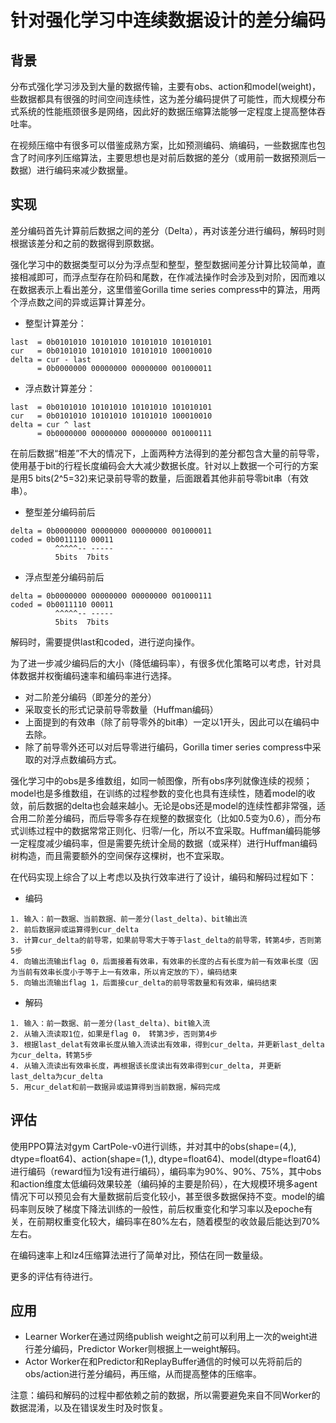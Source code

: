# 针对强化学习中连续数据设计的差分编码

## 背景

分布式强化学习涉及到大量的数据传输，主要有obs、action和model(weight)，些数据都具有很强的时间空间连续性，这为差分编码提供了可能性，而大规模分布式系统的性能瓶颈很多是网络，因此好的数据压缩算法能够一定程度上提高整体吞吐率。

在视频压缩中有很多可以借鉴成熟方案，比如预测编码、熵编码，一些数据库也包含了时间序列压缩算法，主要思想也是对前后数据的差分（或用前一数据预测后一数据）进行编码来减少数据量。

## 实现

差分编码首先计算前后数据之间的差分（Delta），再对该差分进行编码，解码时则根据该差分和之前的数据得到原数据。

强化学习中的数据类型可以分为浮点型和整型，整型数据间差分计算比较简单，直接相减即可，而浮点型存在阶码和尾数，在作减法操作时会涉及到对阶，因而难以在数据表示上看出差分，这里借鉴Gorilla time series compress中的算法，用两个浮点数之间的异或运算计算差分。

* 整型计算差分：
```none
last  = 0b0101010 10101010 10101010 101010101
cur   = 0b0101010 10101010 10101010 100010010
delta = cur - last 
      = 0b0000000 00000000 00000000 001000011
```
* 浮点数计算差分：
```none
last  = 0b0101010 10101010 10101010 101010101
cur   = 0b0101010 10101010 10101010 100010010
delta = cur ^ last 
      = 0b0000000 00000000 00000000 001000111
```

在前后数据“相差”不大的情况下，上面两种方法得到的差分都包含大量的前导零，使用基于bit的行程长度编码会大大减少数据长度。针对以上数据一个可行的方案是用5 bits(2^5=32)来记录前导零的数量，后面跟着其他非前导零bit串（有效串）。

* 整型差分编码前后
```none
delta = 0b0000000 00000000 00000000 001000011
coded = 0b0011110 00011
          ^^^^^-- -----
          5bits  7bits
```

* 浮点型差分编码前后
```none
delta = 0b0000000 00000000 00000000 001000111
coded = 0b0011110 00011
          ^^^^^-- -----
          5bits  7bits
```

解码时，需要提供last和coded，进行逆向操作。

为了进一步减少编码后的大小（降低编码率），有很多优化策略可以考虑，针对具体数据并权衡编码速率和编码率进行选择。

* 对二阶差分编码（即差分的差分）
* 采取变长的形式记录前导零数量（Huffman编码）
* 上面提到的有效串（除了前导零外的bit串）一定以1开头，因此可以在编码中去除。
* 除了前导零外还可以对后导零进行编码，Gorilla timer series compress中采取的对浮点数编码方式。

强化学习中的obs是多维数组，如同一帧图像，所有obs序列就像连续的视频；model也是多维数组，在训练的过程参数的变化也具有连续性，随着model的收敛，前后数据的delta也会越来越小。无论是obs还是model的连续性都非常强，适合用二阶差分编码，而后导零多存在规整的数据变化（比如0.5变为0.6），而分布式训练过程中的数据常常正则化、归零/一化，所以不宜采取。Huffman编码能够一定程度减少编码率，但是需要先统计全局的数据（或采样）进行Huffman编码树构造，而且需要额外的空间保存这棵树，也不宜采取。

在代码实现上综合了以上考虑以及执行效率进行了设计，编码和解码过程如下：

* 编码
```none
1. 输入：前一数据、当前数据、前一差分(last_delta)、bit输出流
2. 前后数据异或运算得到cur_delta
3. 计算cur_delta的前导零，如果前导零大于等于last_delta的前导零，转第4步，否则第5步
4. 向输出流输出flag 0，后面接着有效串，有效串的长度的占有长度为前一有效串长度（因为当前有效串长度小于等于上一有效串，所以肯定放的下），编码结束
5. 向输出流输出flag 1，后面接cur_delta的前导零数量和有效串，编码结束
```
* 解码
```none
1. 输入：前一数据、前一差分(last_delta)、bit输入流
2. 从输入流读取1位，如果是flag 0， 转第3步，否则第4步
3. 根据last_delat有效串长度从输入流读出有效串，得到cur_delta，并更新last_delta为cur_delta，转第5步
4. 从输入流读出有效串长度，再根据该长度读出有效串得到cur_delta, 并更新last_delta为cur_delta
5. 用cur_delat和前一数据异或运算得到当前数据，解码完成
```

## 评估

使用PPO算法对gym CartPole-v0进行训练，并对其中的obs(shape=(4,), dtype=float64)、action(shape=(1,), dtype=float64)、model(dtype=float64)进行编码（reward恒为1没有进行编码），编码率为90%、90%、75%，其中obs和action维度太低编码效果较差（编码掉的主要是阶码），在大规模环境多agent情况下可以预见会有大量数据前后变化较小，甚至很多数据保持不变。model的编码率则反映了梯度下降法训练的一般性，前后权重变化和学习率以及epoche有关，在前期权重变化较大，编码率在80%左右，随着模型的收敛最后能达到70%左右。

在编码速率上和lz4压缩算法进行了简单对比，预估在同一数量级。

更多的评估有待进行。

## 应用

* Learner Worker在通过网络publish weight之前可以利用上一次的weight进行差分编码，Predictor Worker则根据上一weight解码。
* Actor Worker在和Predictor和ReplayBuffer通信的时候可以先将前后的obs/action进行差分编码，再压缩，从而提高整体的压缩率。

注意：编码和解码的过程中都依赖之前的数据，所以需要避免来自不同Worker的数据混淆，以及在错误发生时及时恢复。
